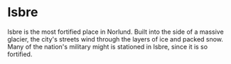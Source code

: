 # Isbre
Isbre is the most fortified place in Norlund. Built into the side of a massive glacier, the city's streets wind through the layers of ice and packed snow. Many of the nation's military might is stationed in Isbre, since it is so fortified. 